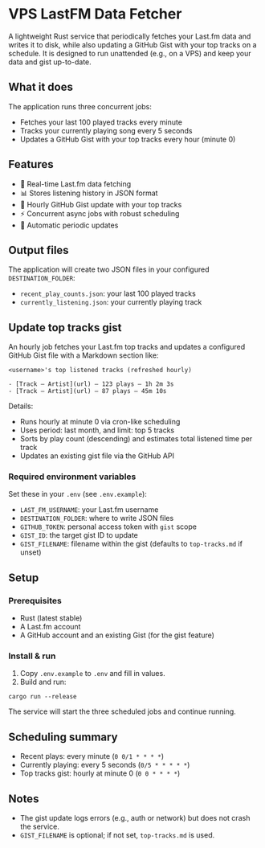 # VPS LastFM Data Fetcher

A lightweight Rust service that periodically fetches your Last.fm data and writes it to disk, while also updating a GitHub Gist with your top tracks on a schedule. It is designed to run unattended (e.g., on a VPS) and keep your data and gist up-to-date.

## What it does

The application runs three concurrent jobs:
- Fetches your last 100 played tracks every minute
- Tracks your currently playing song every 5 seconds
- Updates a GitHub Gist with your top tracks every hour (minute 0)

## Features

- 🎵 Real-time Last.fm data fetching
- 📊 Stores listening history in JSON format
- 📝 Hourly GitHub Gist update with your top tracks
- ⚡ Concurrent async jobs with robust scheduling
- 🔄 Automatic periodic updates

## Output files

The application will create two JSON files in your configured `DESTINATION_FOLDER`:
- `recent_play_counts.json`: your last 100 played tracks
- `currently_listening.json`: your currently playing track

## Update top tracks gist

An hourly job fetches your Last.fm top tracks and updates a configured GitHub Gist file with a Markdown section like:

```
<username>'s top listened tracks (refreshed hourly)

- [Track — Artist](url) — 123 plays — 1h 2m 3s
- [Track — Artist](url) — 87 plays — 45m 10s
```

Details:
- Runs hourly at minute 0 via cron-like scheduling
- Uses period: last month, and limit: top 5 tracks
- Sorts by play count (descending) and estimates total listened time per track
- Updates an existing gist file via the GitHub API

### Required environment variables

Set these in your `.env` (see `.env.example`):
- `LAST_FM_USERNAME`: your Last.fm username
- `DESTINATION_FOLDER`: where to write JSON files
- `GITHUB_TOKEN`: personal access token with `gist` scope
- `GIST_ID`: the target gist ID to update
- `GIST_FILENAME`: filename within the gist (defaults to `top-tracks.md` if unset)

## Setup

### Prerequisites

- Rust (latest stable)
- A Last.fm account
- A GitHub account and an existing Gist (for the gist feature)

### Install & run

1. Copy `.env.example` to `.env` and fill in values.
2. Build and run:

```
cargo run --release
```

The service will start the three scheduled jobs and continue running.

## Scheduling summary

- Recent plays: every minute (`0 0/1 * * * *`)
- Currently playing: every 5 seconds (`0/5 * * * * *`)
- Top tracks gist: hourly at minute 0 (`0 0 * * * *`)

## Notes

- The gist update logs errors (e.g., auth or network) but does not crash the service.
- `GIST_FILENAME` is optional; if not set, `top-tracks.md` is used.
